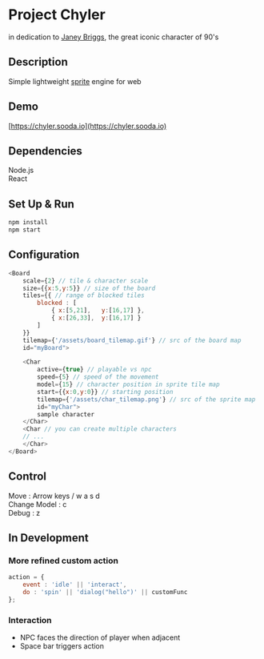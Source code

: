 # Project Chyler

in dedication to [Janey Briggs](https://www.google.com/url?sa=t&rct=j&q=&esrc=s&source=web&cd=&ved=2ahUKEwjWw7jO4Zr_AhXXEVkFHeOrCVEQFnoECCQQAQ&url=https%3A%2F%2Fwww.imdb.com%2Ftitle%2Ftt0277371%2Fcharacters%2Fnm0500200&usg=AOvVaw3p-dzIgfWzdvx1hcNjVBUj), the great iconic character of 90's

## Description
Simple lightweight [sprite](https://en.wikipedia.org/wiki/Sprite_(computer_graphics)) engine for web

## Demo
[https://chyler.sooda.io](https://chyler.sooda.io)

## Dependencies
Node.js<br />
React

## Set Up & Run
```bash
npm install
npm start
```

## Configuration
```js
<Board 
	scale={2} // tile & character scale 
 	size={{x:5,y:5}} // size of the board
	tiles={{ // range of blocked tiles
		blocked : [
			{ x:[5,21],   y:[16,17] },
			{ x:[26,33],  y:[16,17] }
		]
	}}
 	tilemap={'/assets/board_tilemap.gif'} // src of the board map
 	id="myBoard">

	<Char
		active={true} // playable vs npc
		speed={5} // speed of the movement
		model={15} // character position in sprite tile map
		start={{x:0,y:0}} // starting position
		tilemap={'/assets/char_tilemap.png'} // src of the sprite map
		id="myChar">
		sample character
	</Char>
	<Char // you can create multiple characters
	// ...
	</Char>
</Board>
```

## Control
Move : Arrow keys / w a s d<br />
Change Model : c<br />
Debug : z<br />

## In Development
### More refined custom action
```js
action = {
	event : 'idle' || 'interact',
	do : 'spin' || 'dialog("hello")' || customFunc
};
```
### Interaction
- NPC faces the direction of player when adjacent
- Space bar triggers action